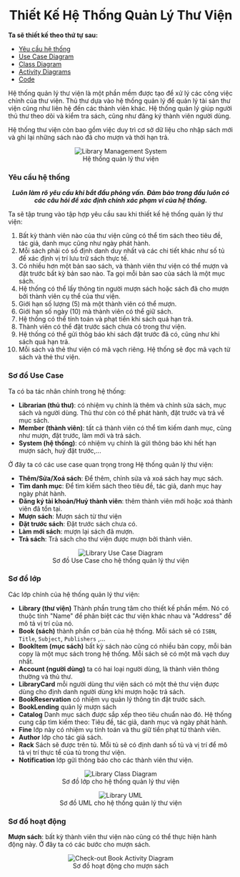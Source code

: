 <h1 align="center">Thiết Kế Hệ Thống Quản Lý Thư Viện</h1>

**Ta sẽ thiết kế theo thứ tự sau:**

* [Yêu cầu hệ thống](#yêu-cầu-hệ-thống)
* [Use Case Diagram](#use-case-diagram)
* [Class Diagram](#class-diagram)
* [Activity Diagrams](#activity-diagrams)
* [Code](#code)

Hệ thống quản lý thư viện là một phần mềm được tạo để xử lý các công việc chính của thư viện. Thủ thư dựa vào hệ thống quản lý để quản lý tài sản thư viện cũng như liên hệ đến các thành viên khác. Hệ thống quản lý giúp người thủ thư theo dõi và kiểm tra sách, cũng như đăng ký thành viên người dùng.

Hệ thống thư viện còn bao gồm việc duy trì cơ sở dữ liệu cho nhập sách mới và ghi lại những sách nào đã cho mượn và thời hạn trả.

<p align="center">
    <img src="../assets/library-system.png" alt="Library Management System">
    <br />
    Hệ thống quản lý thư viện
</p>

### Yêu cầu hệ thống

<p align="center">
    <b>
        <i>
            Luôn làm rõ yêu cầu khi bắt đầu phỏng vấn. Đảm bảo trong đầu
            luôn có các câu hỏi để xác định chính xác phạm vi của hệ thống.
        </i>
    </b>
</p>

Ta sẽ tập trung vào tập hợp yêu cầu sau khi thiết kế hệ thống quản lý thư viện:

1. Bất kỳ thành viên nào của thư viện cũng có thể tìm sách theo tiêu đề, tác giả, danh mục cũng như ngày phát hành.
2. Mỗi sách phải có số định danh duy nhất và các chi tiết khác như số tủ để xác định vị trí lưu trữ sách thực tế.
3. Có nhiều hơn một bản sao sách, và thành viên thư viện có thể mượn và đặt trước bất kỳ bản sao nào. Ta gọi mỗi bản sao của sách là một mục sách.
4. Hệ thống có thể lấy thông tin người mượn sách hoặc sách đã cho mượn bởi thành viên cụ thể của thư viện.
5. Giới hạn số lượng (5) mà một thành viên có thể mượn.
6. Giới hạn số ngày (10) mà thành viên có thể giữ sách.
7. Hệ thống có thể tính toán và phạt tiền khi sách quá hạn trả.
8. Thành viên có thể đặt trước sách chưa có trong thư viện.
9. Hệ thống có thể gửi thôg báo khi sách đặt trước đã có, cũng như khi sách quá hạn trả.
10. Mỗi sách và thẻ thư viện có mã vạch riêng. Hệ thống sẽ đọc mã vạch từ sách và thẻ thư viện.

### Sơ đồ Use Case

Ta có ba tác nhân chính trong hệ thống:

- **Librarian (thủ thư)**: có nhiệm vụ chính là thêm và chỉnh sửa sách, mục sách và người dùng. Thủ thư còn có thể phát hành, đặt trước và trả về mục sách.
- **Member (thành viên)**: tất cả thành viên có thể tìm kiếm danh mục, cũng như mượn, đặt trước, làm mới và trả sách.
- **System (hệ thống)**: có nhiệm vụ chính là gửi thông báo khi hết hạn mượn sách, huỷ đặt trước,...

Ở đây ta có các use case quan trọng trong Hệ thống quản lý thư viện:

- **Thêm/Sửa/Xoá sách**: Để thêm, chỉnh sửa và xoá sách hay mục sách.
- **Tìm danh mục**: Để tìm kiếm sách theo tiêu đề, tác giả, danh mục hay ngày phát hành.
- **Đăng ký tài khoản/Huỷ thành viên**: thêm thành viên mới hoặc xoá thành viên đã tồn tại.
- **Mượn sách**: Mượn sách từ thư viện
- **Đặt trước sách**: Đặt trước sách chưa có.
- **Làm mới sách**: mượn lại sách đã mượn.
- **Trả sách**: Trả sách cho thư viện được mượn bởi thành viên.

<p align="center">
    <img src="../assets/lib-use-case-diagram.png" alt="Library Use Case Diagram">
    <br />
    Sơ đồ Use Case cho hệ thống quản lý thư viện
</p>

### Sơ đồ lớp

Các lớp chính của hệ thống quản lý thư viện:

- **Library (thư viện)** Thành phần trung tâm cho thiết kế phần mềm. Nó có thuộc tính "Name" để phân biệt các thư viện khác nhau và "Address" để mô tả vị trí của nó.
- **Book (sách)** thành phần cơ bản của hệ thống. Mỗi sách sẽ có `ISBN`, `Title`, `Subject`, `Publishers` ,...
- **BookItem (mục sách)** bất kỳ sách nào cũng có nhiều bản copy, mỗi bản copy là một mục sách trong hệ thống. Mỗi sách sẽ có một mã vạch duy nhất.
- **Account (người dùng)** ta có hai loại người dùng, là thành viên thông thường và thủ thư.
- **LibraryCard** mỗi người dùng thư viện sách có một thẻ thư viện được dùng cho định danh người dùng khi mượn hoặc trả sách.
- **BookReservation** có nhiệm vụ quản lý thông tin đặt trước sách.
- **BookLending** quản lý mượn sách
- **Catalog** Danh mục sách được sắp xếp theo tiêu chuẩn nào đó. Hệ thống cung cấp tìm kiếm theo: Tiêu đề, tác giả, danh mục và ngày phát hành.
- **Fine** lớp này có nhiệm vụ tính toán và thu giữ tiền phạt từ thành viên.
- **Author** lớp cho tác giả sách.
- **Rack** Sách sẽ được trên tủ. Mỗi tủ sẽ có định danh số tủ và vị trí để mô tả vị trí thực tể của tủ trong thư viện.
- **Notification** lớp gửi thông báo cho các thành viên thư viện.

<p align="center">
    <img src="../assets/lib-class-diagram.png" alt="Library Class Diagram">
    <br />
    Sơ đồ lớp cho hệ thống quản lý thư viện
</p>

<p align="center">
    <img src="../assets/lib-uml.svg" alt="Library UML">
    <br />
    Sơ đồ UML cho hệ thống quản lý thư viện
</p>

### Sơ đồ hoạt động

**Mượn sách**: bất kỳ thành viên thư viện nào cũng có thể thực hiện hành động này. Ở đây ta có các bước cho mượn sách.

<p align="center">
    <img src="../assets/lib-check-out-book.svg" alt="Check-out Book Activity Diagram">
    <br />
    Sơ đồ hoạt động cho mượn sách
</p>